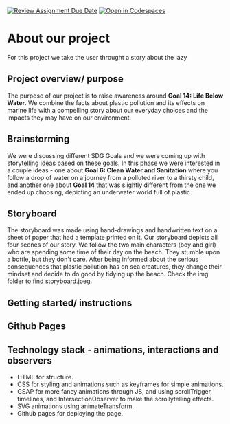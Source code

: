 [![Review Assignment Due Date](https://classroom.github.com/assets/deadline-readme-button-22041afd0340ce965d47ae6ef1cefeee28c7c493a6346c4f15d667ab976d596c.svg)](https://classroom.github.com/a/Hl2JaK93)
[![Open in Codespaces](https://classroom.github.com/assets/launch-codespace-2972f46106e565e64193e422d61a12cf1da4916b45550586e14ef0a7c637dd04.svg)](https://classroom.github.com/open-in-codespaces?assignment_repo_id=19216546)

# About our project
For this project we take the user throught a story about the lazy 

## Project overview/ purpose
The purpose of our project is to raise awareness around **Goal 14: Life Below Water**. We combine the facts about plastic pollution and its effects on marine life with a compelling story about our everyday choices and the impacts they may have on our environment. 

## Brainstorming
We were discussing different SDG Goals and we were coming up with storytelling ideas based on these goals. In this phase we were interested in a couple ideas - one about **Goal 6: Clean Water and Sanitation** where you follow a drop of water on a journey from a polluted river to a thirsty child, and another one about **Goal 14** that was slightly different from the one we ended up choosing, depicting an underwater world full of plastic. 

## Storyboard
The storyboard was made using hand-drawings and handwritten text on a sheet of paper that had a template printed on it. Our storyboard depicts all four scenes of our story. We follow the two main characters (boy and girl) who are spending some time of their day on the beach. They stumble upon a bottle, but they don't care. After being informed about the serious consequences that plastic pollution has on sea creatures, they change their mindset and decide to do good by tidying up the beach.
Check the img folder to find storyboard.jpeg.

## Getting started/ instructions

## Github Pages

## Technology stack - animations, interactions and observers
- HTML for structure.
- CSS for styling and animations such as keyframes for simple animations. 
- GSAP for more fancy animations through JS, and using scrollTrigger, timelines, and IntersectionObserver to make the scrollytelling effects.
- SVG animations using animateTransform. 
- Github pages for deploying the page.